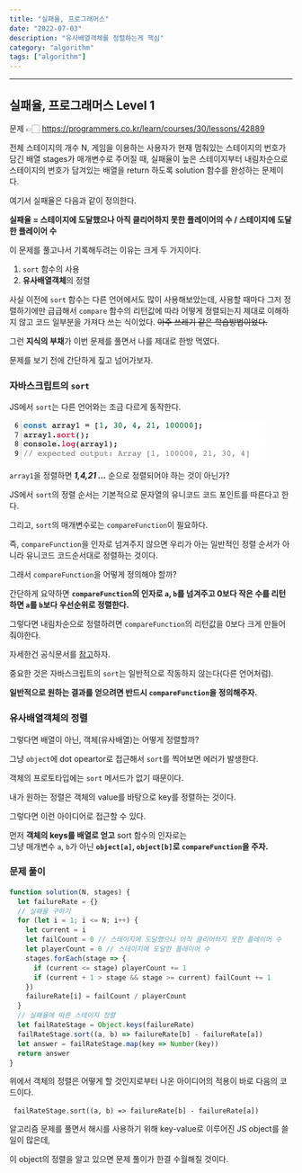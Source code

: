 ```yaml
---
title: "실패율, 프로그래머스"
date: "2022-07-03"
description: "유사배열객체를 정렬하는게 핵심"
category: "algorithm"
tags: ["algorithm"]
---
```


---

## 실패율, 프로그래머스 Level 1

문제 👉🏻 https://programmers.co.kr/learn/courses/30/lessons/42889

전체 스테이지의 개수 N, 게임을 이용하는 사용자가 현재 멈춰있는 스테이지의 번호가 담긴 배열 stages가 매개변수로 주어질 때, 실패율이 높은 스테이지부터 내림차순으로 스테이지의 번호가 담겨있는 배열을 return 하도록 solution 함수를 완성하는 문제이다.

여기서 실패율은 다음과 같이 정의한다.

**실패율 = 스테이지에 도달했으나 아직 클리어하지 못한 플레이어의 수 / 스테이지에 도달한 플레이어 수**

이 문제를 풀고나서 기록해두려는 이유는 크게 두 가지이다.

1. `sort` 함수의 사용
2. **유사배열객체**의 정렬

사실 이전에 `sort` 함수는 다른 언어에서도 많이 사용해보았는데, 사용할 때마다 그저 정렬하기에만 급급해서 `compare` 함수의 리턴값에 따라 어떻게 정렬되는지 제대로 이해하지 않고 코드 일부분을 가져다 쓰는 식이었다. ~~아주 쓰레기 같은 학습방법이었다.~~

그런 **지식의 부채**가 이번 문제를 풀면서 나를 제대로 한방 먹였다.

문제를 보기 전에 간단하게 짚고 넘어가보자.

### 자바스크립트의 `sort`

JS에서 `sort`는 다른 언어와는 조금 다르게 동작한다.

!["imageee"](../../../src/images/PostImages/algorithm-1-sort_result.png)

`array1`을 정렬하면 **_1,4,21 ..._** 순으로 정렬되어야 하는 것이 아닌가?

JS에서 `sort`의 정렬 순서는 기본적으로 문자열의 유니코드 코드 포인트를 따른다고 한다.

그리고, `sort`의 매개변수로는 `compareFunction`이 필요하다.

즉, `compareFunction`을 인자로 넘겨주지 않으면 우리가 아는 일반적인 정렬 순서가 아니라 유니코드 코드순서대로 정렬하는 것이다.

그래서 `compareFunction`을 어떻게 정의해야 할까?

간단하게 요약하면 **`compareFunction`의 인자로 `a`, `b`를 넘겨주고 0보다 작은 수를 리턴하면 `a`를 `b`보다 우선순위로 정렬한다.**

그렇다면 내림차순으로 정렬하려면 `compareFunction`의 리턴값을 0보다 크게 만들어줘야한다.

자세한건 공식문서를 [참고](https://developer.mozilla.org/ko/docs/Web/JavaScript/Reference/Global_Objects/Array/sort#%EC%84%A4%EB%AA%85)하자.

중요한 것은 자바스크립트의 `sort`는 일반적으로 작동하지 않는다(다른 언어처럼).

**일반적으로 원하는 결과를 얻으려면 반드시 `compareFunction`을 정의해주자.**

### 유사배열객체의 정렬

그렇다면 배열이 아닌, 객체(유사배열)는 어떻게 정렬할까?

그냥 `object`에 dot opeartor로 접근해서 `sort`를 찍어보면 에러가 발생한다.

객체의 프로토타입에는 `sort` 메서드가 없기 때문이다.

내가 원하는 정렬은 객체의 value를 바탕으로 key를 정렬하는 것이다.

그렇다면 이런 아이디어로 접근할 수 있다.

먼저 **객체의 keys를 배열로 얻고** sort 함수의 인자로는<br>
그냥 매개변수 `a`, `b`가 아닌 **`object[a]`, `object[b]`로 `compareFunction`을 주자.**

### 문제 풀이

```javascript
function solution(N, stages) {
  let failureRate = {}
  // 실패율 구하기
  for (let i = 1; i <= N; i++) {
    let current = i
    let failCount = 0 // 스테이지에 도달했으나 아직 클리어하지 못한 플레이어 수
    let playerCount = 0 // 스테이지에 도달한 플레이어 수
    stages.forEach(stage => {
      if (current <= stage) playerCount += 1
      if (current + 1 > stage && stage >= current) failCount += 1
    })
    failureRate[i] = failCount / playerCount
  }
  // 실패율에 따른 스테이지 정렬
  let failRateStage = Object.keys(failureRate)
  failRateStage.sort((a, b) => failureRate[b] - failureRate[a])
  let answer = failRateStage.map(key => Number(key))
  return answer
}
```

위에서 객체의 정렬은 어떻게 할 것인지로부터 나온 아이디어의 적용이 바로 다음의 코드이다.

` failRateStage.sort((a, b) => failureRate[b] - failureRate[a])`

알고리즘 문제를 풀면서 해시를 사용하기 위해 key-value로 이루어진 JS object를 쓸 일이 많은데,

이 object의 정렬을 알고 있으면 문제 풀이가 한결 수월해질 것이다.
